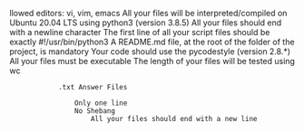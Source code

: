 llowed editors: vi, vim, emacs
    All your files will be interpreted/compiled on Ubuntu 20.04 LTS using python3 (version 3.8.5)
        All your files should end with a newline character
	    The first line of all your script files should be exactly #!/usr/bin/python3
	        A README.md file, at the root of the folder of the project, is mandatory
		    Your code should use the pycodestyle (version 2.8.*)
		        All your files must be executable
			    The length of your files will be tested using wc

			    .txt Answer Files

			        Only one line
				    No Shebang
				        All your files should end with a new line

